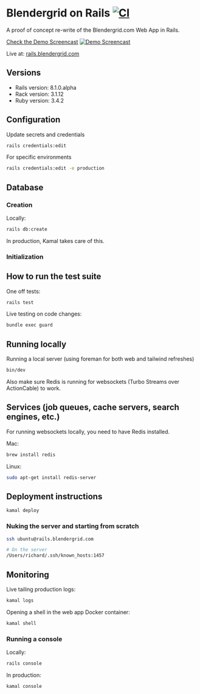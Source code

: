 # Blendergrid on Rails [![CI](https://github.com/vanderoost/blendergrid-on-rails/actions/workflows/ci.yml/badge.svg)](https://github.com/vanderoost/blendergrid-on-rails/actions/workflows/ci.yml)

A proof of concept re-write of the Blendergrid.com Web App in Rails.

[Check the Demo Screencast](https://vimeo.com/1080902705/f13f9968d7)
[![Demo Screencast](https://i.vimeocdn.com/video/2011590551-851fdc17aa70d9917d09bcf1c9c4d872f3dbf4c211452271ba7dc5e1cd2bd276-d_1280x720)](https://vimeo.com/1080902705/f13f9968d7)

Live at: [rails.blendergrid.com](https://rails.blendergrid.com)

## Versions

- Rails version: 8.1.0.alpha
- Rack version: 3.1.12
- Ruby version: 3.4.2

## Configuration

Update secrets and credentials
```bash
rails credentials:edit 
```

For specific environments
```bash
rails credentials:edit -e production
```

## Database

### Creation

Locally:
```bash
rails db:create
```

In production, Kamal takes care of this.

### Initialization

## How to run the test suite

One off tests:

```bash
rails test
```

Live testing on code changes:

```bash
bundle exec guard
```

## Running locally

Running a local server (using foreman for both web and tailwind refreshes)

```bash
bin/dev
```

Also make sure Redis is running for websockets (Turbo Streams over ActionCable) to work.

## Services (job queues, cache servers, search engines, etc.)

For running websockets locally, you need to have Redis installed.

Mac:
```bash
brew install redis
```

Linux:
```bash
sudo apt-get install redis-server
```

## Deployment instructions

```bash
kamal deploy
```

### Nuking the server and starting from scratch

```bash
ssh ubuntu@rails.blendergrid.com

# On the server
/Users/richard/.ssh/known_hosts:1457
```

## Monitoring

Live tailing production logs:

```bash
kamal logs
```

Opening a shell in the web app Docker container:

```bash
kamal shell
```

### Running a console

Locally:
```bash
rails console
```

In production:
```bash
kamal console
```

